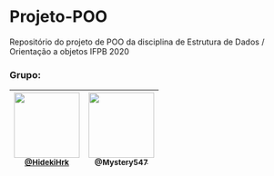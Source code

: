 # Projeto-POO

Repositório do projeto de POO da disciplina de Estrutura de Dados / Orientação a objetos IFPB 2020

### Grupo:
| [<img src="https://avatars2.githubusercontent.com/u/28986294?v=4" width="115"><br><small>@HidekiHrk</small>](https://github.com/HidekiHrk) | [<img src="https://avatars1.githubusercontent.com/u/56850984?v=4" width="115"><br><sub>@Mystery547</sub>](https://github.com/Mystery547) |
| :---: | :---: |
